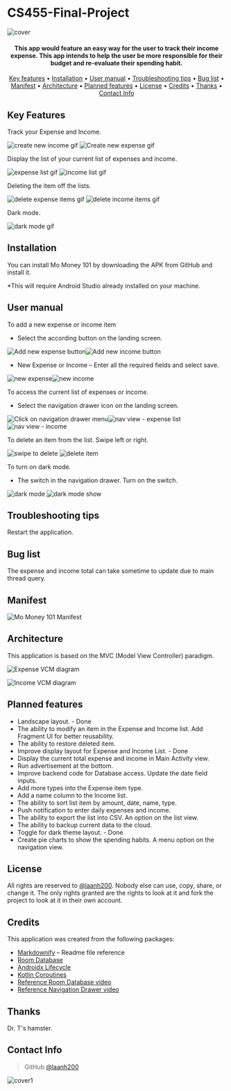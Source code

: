 # CS455-Final-Project
![cover](https://user-images.githubusercontent.com/79466152/114063294-b1596500-9855-11eb-9806-6b5630f2fe98.png)

<h4 align="center">This app would feature an easy way for the user to track their income expense. This app intends to help the user be more responsible for their budget and re-evaluate their spending habit.</h4>

<p align="center">
  <a href="#key-features">Key features</a> •
  <a href="#installation">Installation</a> •
  <a href="#user-manual">User manual</a> •
  <a href="#troubleshooting-tips">Troubleshooting tips</a> •
  <a href="#bug-list">Bug list</a> •
  <a href="#manifest">Manifest</a> •
  <a href="#architecture">Architecture</a> •
  <a href="#planned-features">Planned features</a> •
  <a href="#license">License</a> •
  <a href="#credits">Credits</a> •
  <a href="#thanks">Thanks</a> •
  <a href="#contact-info">Contact Info</a>
</p>

## Key Features
Track your Expense and Income.

![create new income gif](https://user-images.githubusercontent.com/79466152/114067151-b7514500-9859-11eb-968d-a2ab79f0e78a.gif)
![Create new expense gif](https://user-images.githubusercontent.com/79466152/114067157-bae4cc00-9859-11eb-801a-c3e89254208f.gif)

  
Display the list of your current list of expenses and income.

![expense list gif](https://user-images.githubusercontent.com/79466152/114067305-ea93d400-9859-11eb-914d-c8ce185507a9.gif)
![income list gif](https://user-images.githubusercontent.com/79466152/114067312-ebc50100-9859-11eb-9966-f6e5bb7e1529.gif)

  
Deleting the item off the lists.

![delete expense items gif](https://user-images.githubusercontent.com/79466152/114067375-fd0e0d80-9859-11eb-945a-d961ba224fc4.gif)
![delete income items gif](https://user-images.githubusercontent.com/79466152/114067383-fe3f3a80-9859-11eb-8f12-e0428240000b.gif)

Dark mode.

![dark mode gif](https://user-images.githubusercontent.com/79466152/114291715-c812de00-9a46-11eb-9a6a-76b9f0157bec.gif)


## Installation

You can install Mo Money 101 by downloading the APK from GitHub and install it.

*This will require Android Studio already installed on your machine.

## User manual
To add a new expense or income item
* Select the according button on the landing screen.

![Add new expense button](https://user-images.githubusercontent.com/79466152/114067853-83c2ea80-985a-11eb-939e-099a38507e65.png)![Add new income button](https://user-images.githubusercontent.com/79466152/114067864-858cae00-985a-11eb-9ee6-7db2996d61e0.png)


* New Expense or Income – Enter all the required fields and select save.

![new expense](https://user-images.githubusercontent.com/79466152/114068109-c389d200-985a-11eb-88d1-ed6df7bb077f.PNG)![new income](https://user-images.githubusercontent.com/79466152/114068113-c5539580-985a-11eb-957f-169021fa2028.PNG)

To access the current list of expenses or income.
* Select the navigation drawer icon on the landing screen.

![Click on navigation drawer menu](https://user-images.githubusercontent.com/79466152/114068227-ed42f900-985a-11eb-8481-10e284aac1b9.png)![nav view - expense list](https://user-images.githubusercontent.com/79466152/114068246-f3d17080-985a-11eb-9c86-4ce5df6bb856.png)![nav view - income](https://user-images.githubusercontent.com/79466152/114068256-f633ca80-985a-11eb-8313-5c4fa55ec26f.png)

To delete an item from the list. Swipe left or right.

![swipe to delete](https://user-images.githubusercontent.com/79466152/114291754-1627e180-9a47-11eb-898e-4146c6332bde.png)
![delete item](https://user-images.githubusercontent.com/79466152/114327670-3adb9200-9af7-11eb-9f5d-868459e42564.PNG)


To turn on dark mode. 
* The switch in the navigation drawer. Turn on the switch.

![dark mode](https://user-images.githubusercontent.com/79466152/114291737-fa244000-9a46-11eb-97b1-0376864b9cc0.PNG)
![dark mode show](https://user-images.githubusercontent.com/79466152/114327734-78401f80-9af7-11eb-9932-daff3d5d49ba.PNG)

## Troubleshooting tips

Restart the application.

## Bug list

The expense and income total can take sometime to update due to main thread query.

## Manifest

![Mo Money 101 Manifest](https://user-images.githubusercontent.com/79466152/114445715-a2442100-9b8d-11eb-9ff5-480448febdee.png)


## Architecture

This application is based on the MVC (Model View Controller) paradigm.

![Expense VCM diagram](https://user-images.githubusercontent.com/79466152/114067565-3181c980-985a-11eb-84a9-92cef9b7ad20.jpg)

![Income VCM diagram](https://user-images.githubusercontent.com/79466152/114067595-3a729b00-985a-11eb-9c4f-2775f5b946b0.jpg)


## Planned features
*	Landscape layout. - Done
*	The ability to modify an item in the Expense and Income list. Add Fragment UI for better reusability.
*	The ability to restore deleted item.
*	Improve display layout for Expense and Income List. - Done
*	Display the current total expense and income in Main Activity view.
*	Run advertisement at the bottom.
*	Improve backend code for Database access. Update the date field inputs.
*	Add more types into the Expense item type.
*	Add a name column to the Income list.
*	The ability to sort list item by amount, date, name, type.
*	Push notification to enter daily expenses and income.
*	The ability to export the list into CSV. An option on the list view.
*	The ability to backup current data to the cloud.
*	Toggle for dark theme layout. - Done
*	Create pie charts to show the spending habits. A menu option on the navigation view.

## License
All rights are reserved to [@laanh200]( https://github.com/laanh200). Nobody else can use, copy, share, or change it. The only rights granted are the rights to look at it and fork the project to look at it in their own account. 

## Credits
This application was created from the following packages:
- [Markdownify](https://github.com/amitmerchant1990/electron-markdownify) – Readme file reference
-	[Room Database](https://developer.android.com/reference/android/arch/persistence/room/RoomDatabase)
-	[Androidx Lifecycle](https://developer.android.com/jetpack/androidx/releases/lifecycle)
-	[Kotlin Coroutines](https://developer.android.com/kotlin/coroutines)
-	[Reference Room Database video](https://www.youtube.com/watch?v=lwAvI3WDXBY)
-	[Reference Navigation Drawer video](https://www.youtube.com/watch?v=do4vb0MdLFY)

## Thanks
Dr. T's hamster.

## Contact Info
>GitHub [@laanh200]( https://github.com/laanh200)

![cover1](https://user-images.githubusercontent.com/79466152/114063330-bae2cd00-9855-11eb-93b0-993b6e1c492e.png)
